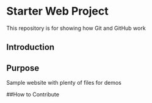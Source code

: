 # Starter Web Project

This repository is for showing how Git and GitHub work
## Introduction
## Purpose

Sample website with plenty of files for demos

##How to Contribute